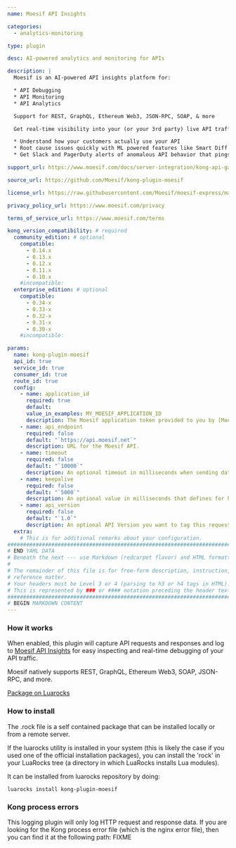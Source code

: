 ```yaml
---
name: Moesif API Insights

categories:
  - analytics-monitoring

type: plugin

desc: AI-powered analytics and monitoring for APIs  

description: |
  Moesif is an AI-powered API insights platform for:

  * API Debugging
  * API Monitoring
  * API Analytics

  Support for REST, GraphQL, Ethereum Web3, JSON-RPC, SOAP, & more

  Get real-time visibility into your (or your 3rd party) live API traffic saving you debug time.

  * Understand how your customers actually use your API
  * Root cause issues quickly with ML powered features like Smart Diff
  * Get Slack and PagerDuty alerts of anomalous API behavior that pings tests don’t catch

support_url: https://www.moesif.com/docs/server-integration/kong-api-gateway/

source_url: https://github.com/Moesif/kong-plugin-moesif

license_url: https://raw.githubusercontent.com/Moesif/moesif-express/master/LICENSE

privacy_policy_url: https://www.moesif.com/privacy

terms_of_service_url: https://www.moesif.com/terms

kong_version_compatibility: # required
  community_edition: # optional
    compatible:
      - 0.14.x
      - 0.13.x
      - 0.12.x
      - 0.11.x
      - 0.10.x
    #incompatible:
  enterprise_edition: # optional
    compatible:
      - 0.34-x
      - 0.33-x
      - 0.32-x
      - 0.31-x
      - 0.30-x
    #incompatible:

params:
  name: kong-plugin-moesif
  api_id: true
  service_id: true
  consumer_id: true
  route_id: true
  config:
    - name: application_id
      required: true
      default:
      value_in_examples: MY_MOESIF_APPLICATION_ID
      description: The Moesif application token provided to you by [Moesif](http://www.moesif.com).
    - name: api_endpoint
      required: false
      default: "`https://api.moesif.net`"
      description: URL for the Moesif API.
    - name: timeout
      required: false
      default: "`10000`"
      description: An optional timeout in milliseconds when sending data to Moesif.
    - name: keepalive
      required: false
      default: "`5000`"
      description: An optional value in milliseconds that defines for how long an idle connection will live before being closed.
    - name: api_version
      required: false
      default: "`1.0`"
      description: An optional API Version you want to tag this request with
  extra:
    # This is for additional remarks about your configuration.
###############################################################################
# END YAML DATA
# Beneath the next --- use Markdown (redcarpet flavor) and HTML formatting only.
#
# The remainder of this file is for free-form description, instruction, and
# reference matter.
# Your headers must be Level 3 or 4 (parsing to h3 or h4 tags in HTML).
# This is represented by ### or #### notation preceding the header text.
###############################################################################
# BEGIN MARKDOWN CONTENT
---
```


### How it works

When enabled, this plugin will capture API requests and responses and log to
[Moesif API Insights](https://www.moesif.com) for easy inspecting and real-time
debugging of your API traffic.

Moesif natively supports REST, GraphQL, Ethereum Web3, SOAP, JSON-RPC, and more.

[Package on Luarocks](http://luarocks.org/modules/moesif/kong-plugin-moesif)

### How to install

The .rock file is a self contained package that can be installed locally or from a remote server.

If the luarocks utility is installed in your system (this is likely the case if you used one of the official installation packages), you can install the 'rock' in your LuaRocks tree (a directory in which LuaRocks installs Lua modules).

It can be installed from luarocks repository by doing:

```shell
luarocks install kong-plugin-moesif
```

### Kong process errors

This logging plugin will only log HTTP request and response data. If you are looking for the Kong process error file (which is the nginx error file), then you can find it at the following path: FIXME
